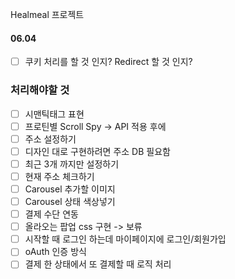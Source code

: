 Healmeal 프로젝트

#### 06.04

- [ ] 쿠키 처리를 할 것 인지? Redirect
      할 것 인지?

### 처리해야할 것

- [ ] 시맨틱태그 표현
- [ ] 프로틴별 Scroll Spy -> API 적용 후에
- [ ] 주소 설정하기
- [ ] 디자인 대로 구현하려면 주소 DB 필요함
- [ ] 최근 3개 까지만 설정하기
- [ ] 현재 주소 체크하기
- [ ] Carousel 추가할 이미지
- [ ] Carousel 상태 색상넣기
- [ ] 결제 수단 연동
- [ ] 올라오는 팝업 css 구현 -> 보류
- [ ] 시작할 때 로그인 하는데 마이페이지에 로그인/회원가입
- [ ] oAuth 인증 방식
- [ ] 결제 한 상태에서 또 결제할 때 로직 처리
